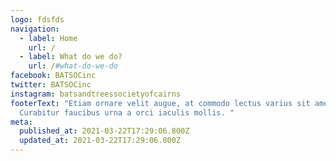 ```yaml
---
logo: fdsfds
navigation:
  - label: Home
    url: /
  - label: What do we do?
    url: /#what-do-we-do
facebook: BATSOCinc
twitter: BATSOCinc
instagram: batsandtreessocietyofcairns
footerText: "Etiam ornare velit augue, at commodo lectus varius sit amet.
  Curabitur faucibus urna a orci iaculis mollis. "
meta:
  published_at: 2021-03-22T17:29:06.800Z
  updated_at: 2021-03-22T17:29:06.800Z
---
```


